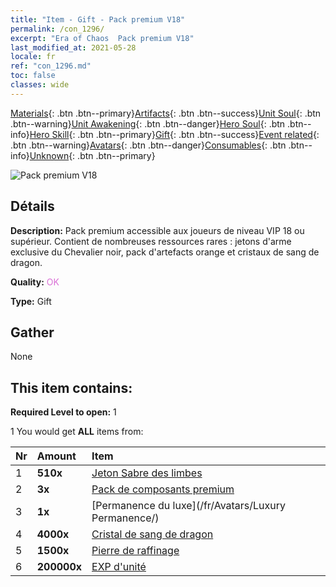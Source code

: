 ```yaml
---
title: "Item - Gift - Pack premium V18"
permalink: /con_1296/
excerpt: "Era of Chaos  Pack premium V18"
last_modified_at: 2021-05-28
locale: fr
ref: "con_1296.md"
toc: false
classes: wide
---
```

 [Materials](/ItemsFR/){: .btn .btn--primary}[Artifacts](/ItemsFR/Artifacts/){: .btn .btn--success}[Unit Soul](/ItemsFR/UnitSoul/){: .btn .btn--warning}[Unit Awakening](/ItemsFR/UnitAwakening/){: .btn .btn--danger}[Hero Soul](/ItemsFR/HeroSoul/){: .btn .btn--info}[Hero Skill](/ItemsFR/HeroSkill/){: .btn .btn--primary}[Gift](/ItemsFR/Gift/){: .btn .btn--success}[Event related](/ItemsFR/Events/){: .btn .btn--warning}[Avatars](/ItemsFR/Avatars/){: .btn .btn--danger}[Consumables](/ItemsFR/Consumables/){: .btn .btn--info}[Unknown](/ItemsFR/Unknown/){: .btn .btn--primary}

 ![Pack premium V18](/images/t/i_905001.png)

## Détails
 **Description:** Pack premium accessible aux joueurs de niveau VIP 18 ou supérieur. Contient de nombreuses ressources rares : jetons d'arme exclusive du Chevalier noir, pack d'artefacts orange et cristaux de sang de dragon.

 **Quality:** <span style="color: #DA70D6">OK</span>

 **Type:** Gift

## Gather

  None

## This item contains:

 **Required Level to open:** 1

 1 You would get **ALL** items  from:

  | Nr | Amount |     Item    |
  |:---|:-------|:------------|
  | 1 |  **510x** | [Jeton Sabre des limbes](/ItemsFR/con_979/) |  | 
  | 2 |  **3x** | [Pack de composants premium](/ItemsFR/con_1363/) |  | 
  | 3 |  **1x** | [Permanence du luxe](/fr/Avatars/Luxury Permanence/) |  | 
  | 4 |  **4000x** | [Cristal de sang de dragon](/ItemsFR/con_879/) |  | 
  | 5 |  **1500x** | [Pierre de raffinage](/ItemsFR/con_814/) |  | 
  | 6 |  **200000x** | [EXP d'unité](/ItemsFR/con_902/) |  | 
